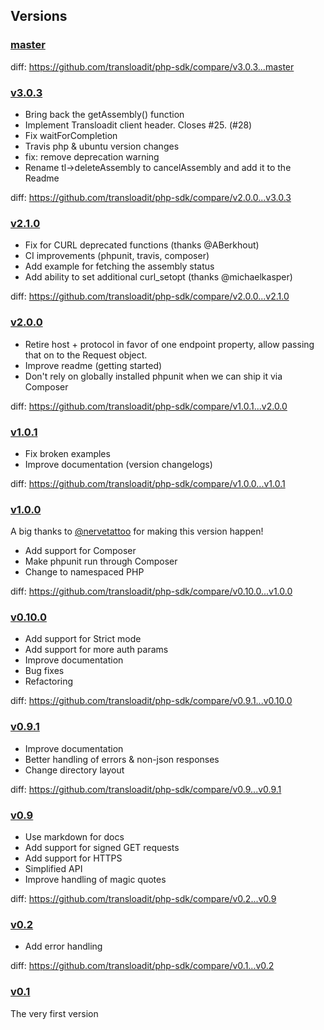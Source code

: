 ## Versions

### [master](https://github.com/transloadit/php-sdk/tree/master)

diff: https://github.com/transloadit/php-sdk/compare/v3.0.3...master

### [v3.0.3](https://github.com/transloadit/php-sdk/tree/v3.0.3)

 - Bring back the getAssembly() function
 - Implement Transloadit client header. Closes #25. (#28) 
 - Fix waitForCompletion
 - Travis php & ubuntu version changes
 - fix: remove deprecation warning
 - Rename tl->deleteAssembly to cancelAssembly and add it to the Readme

diff: https://github.com/transloadit/php-sdk/compare/v2.0.0...v3.0.3

### [v2.1.0](https://github.com/transloadit/php-sdk/tree/v2.1.0)

 - Fix for CURL deprecated functions (thanks @ABerkhout)
 - CI improvements (phpunit, travis, composer)
 - Add example for fetching the assembly status
 - Add ability to set additional curl_setopt (thanks @michaelkasper)

diff: https://github.com/transloadit/php-sdk/compare/v2.0.0...v2.1.0
 
### [v2.0.0](https://github.com/transloadit/php-sdk/tree/v2.0.0)

 - Retire host + protocol in favor of one endpoint property,
 allow passing that on to the Request object.
 - Improve readme (getting started)
 - Don't rely on globally installed phpunit when we can ship it via Composer

diff: https://github.com/transloadit/php-sdk/compare/v1.0.1...v2.0.0

### [v1.0.1](https://github.com/transloadit/php-sdk/tree/v1.0.1)

 - Fix broken examples
 - Improve documentation (version changelogs)

diff: https://github.com/transloadit/php-sdk/compare/v1.0.0...v1.0.1

### [v1.0.0](https://github.com/transloadit/php-sdk/tree/v1.0.0)

A big thanks to [@nervetattoo](https://github.com/nervetattoo) for making this version happen!

 - Add support for Composer
 - Make phpunit run through Composer
 - Change to namespaced PHP

diff: https://github.com/transloadit/php-sdk/compare/v0.10.0...v1.0.0

### [v0.10.0](https://github.com/transloadit/php-sdk/tree/v0.10.0)

 - Add support for Strict mode
 - Add support for more auth params
 - Improve documentation
 - Bug fixes
 - Refactoring

diff: https://github.com/transloadit/php-sdk/compare/v0.9.1...v0.10.0

### [v0.9.1](https://github.com/transloadit/php-sdk/tree/v0.9.1)

 - Improve documentation
 - Better handling of errors & non-json responses
 - Change directory layout

diff: https://github.com/transloadit/php-sdk/compare/v0.9...v0.9.1

### [v0.9](https://github.com/transloadit/php-sdk/tree/v0.9)

 - Use markdown for docs
 - Add support for signed GET requests
 - Add support for HTTPS
 - Simplified API
 - Improve handling of magic quotes

diff: https://github.com/transloadit/php-sdk/compare/v0.2...v0.9

### [v0.2](https://github.com/transloadit/php-sdk/tree/v0.2)

- Add error handling

diff: https://github.com/transloadit/php-sdk/compare/v0.1...v0.2

### [v0.1](https://github.com/transloadit/php-sdk/tree/v0.1)

The very first version
